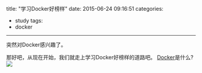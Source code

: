 title: "学习Docker好榜样"
date: 2015-06-24 09:16:51
categories:
 - study
tags:
 - docker
---
突然对Docker感兴趣了。

<!-- more -->
那好吧，从现在开始，我们就走上学习Docker好榜样的道路吧。
[Docker](http://baike.baidu.com/link?url=dbWokWq0hlM5_1xr94x2KVWl5vj6ay0ntye5XkIfOOK7gscQA4Dnjwlm4JAfKuvgtwqVFiDSd4oL6VeXKTYAeK)是什么?
![](http://img.zdnet.com.cn/3/280/liDe8COmy32O6.png?rand=155)
